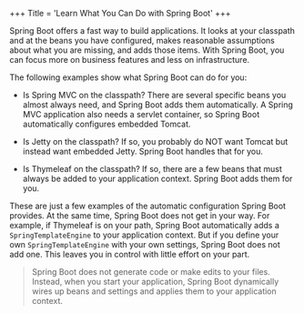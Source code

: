 +++
Title = 'Learn What You Can Do with Spring Boot'
+++

Spring Boot offers a fast way to build applications. It looks at your
classpath and at the beans you have configured, makes reasonable
assumptions about what you are missing, and adds those items. With
Spring Boot, you can focus more on business features and less on
infrastructure.

The following examples show what Spring Boot can do for you:

- Is Spring MVC on the classpath? There are several specific beans you
  almost always need, and Spring Boot adds them automatically. A
  Spring MVC application also needs a servlet container, so Spring
  Boot automatically configures embedded Tomcat.

- Is Jetty on the classpath? If so, you probably do NOT want Tomcat
  but instead want embedded Jetty. Spring Boot handles that for you.

- Is Thymeleaf on the classpath? If so, there are a few beans that
  must always be added to your application context. Spring Boot adds
  them for you.

These are just a few examples of the automatic configuration Spring Boot
provides. At the same time, Spring Boot does not get in your way. For
example, if Thymeleaf is on your path, Spring Boot automatically adds a
`SpringTemplateEngine` to your application context. But if you define
your own `SpringTemplateEngine` with your own settings, Spring Boot does
not add one. This leaves you in control with little effort on your part.

> Spring Boot does not generate code or make edits to your files. Instead,
> when you start your application, Spring Boot dynamically wires up beans
> and settings and applies them to your application context.
